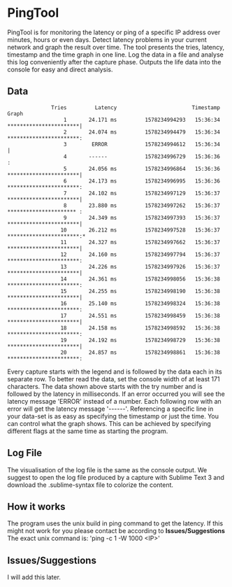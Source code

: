 # PingTool

PingTool is for monitoring the latency or ping of a specific IP address over minutes, hours or even days.
Detect latency problems in your current network and graph the result over time.
The tool presents the tries, latency, timestamp and the time graph in one line.
Log the data in a file and analyse this log conveniently after the capture phase.
Outputs the life data into the console for easy and direct analysis.

## Data

```
              Tries         Latency                        Timestamp   Graph
                  1       24.171 ms         1578234994293   15:36:34   ***********************|
                  2       24.074 ms         1578234994479   15:36:34   ***********************:
                  3        ERROR            1578234994612   15:36:34                          |
                  4       ------            1578234996729   15:36:36                          :
                  5       24.056 ms         1578234996864   15:36:36   ***********************|
                  6       24.173 ms         1578234996995   15:36:36   ***********************:
                  7       24.102 ms         1578234997129   15:36:37   ***********************|
                  8       23.880 ms         1578234997262   15:36:37   ********************** :
                  9       24.349 ms         1578234997393   15:36:37   ***********************|
                 10       26.212 ms         1578234997528   15:36:37   ***********************:*
                 11       24.327 ms         1578234997662   15:36:37   ***********************|
                 12       24.160 ms         1578234997794   15:36:37   ***********************:
                 13       24.226 ms         1578234997926   15:36:37   ***********************|
                 14       24.361 ms         1578234998056   15:36:38   ***********************:
                 15       24.255 ms         1578234998190   15:36:38   ***********************|
                 16       25.140 ms         1578234998324   15:36:38   ***********************:
                 17       24.551 ms         1578234998459   15:36:38   ***********************|
                 18       24.158 ms         1578234998592   15:36:38   ***********************:
                 19       24.192 ms         1578234998729   15:36:38   ***********************|
                 20       24.857 ms         1578234998861   15:36:38   ***********************:
```

Every capture starts with the legend and is followed by the data each in its separate row.
To better read the data, set the console width of at least 171 characters.
The data shown above starts with the try number and is followed by the latency in milliseconds.
If an error occurred you will see the latency message 'ERROR' instead of a number.
Each following row with an error will get the latency message '------'.
Referencing a specific line in your data-set is as easy as specifying the timestamp or just the time. 
You can control what the graph shows.
This can be achieved by specifying different flags at the same time as starting the program.

## Log File

The visualisation of the log file is the same as the console output.
We suggest to open the log file produced by a capture with Sublime Text 3 and download the .sublime-syntax file to colorize the content.
<Log File Photo>

## How it works

The program uses the unix build in ping command to get the latency.
If this might not work for you please contact be according to **Issues/Suggestions**
The exact unix command is: 'ping -c 1 -W 1000 \<IP\>'

## Issues/Suggestions

I will add this later.